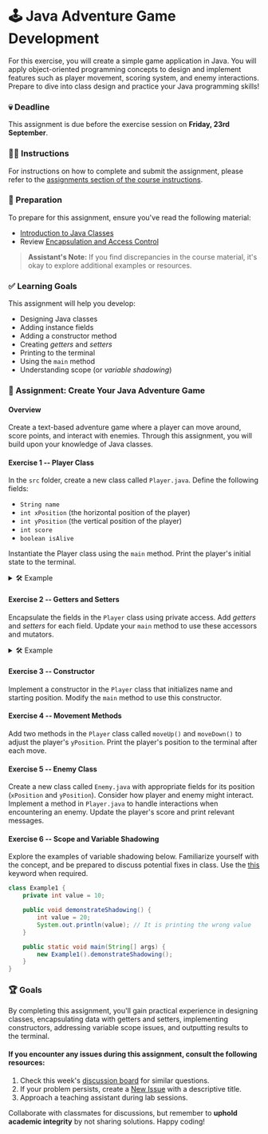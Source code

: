 # 🕹️ Java Adventure Game Development

For this exercise, you will create a simple game application in Java. You will apply object-oriented programming concepts to design and implement features such as player movement, scoring system, and enemy interactions. Prepare to dive into class design and practice your Java programming skills!

### 💀 Deadline

This assignment is due before the exercise session on **Friday, 23rd September**.

### 👩‍🏫 Instructions

For instructions on how to complete and submit the assignment, please refer to the [assignments section of the course instructions](https://gits-15.sys.kth.se/inda-22/course-instructions#assignments).

### 📝 Preparation

To prepare for this assignment, ensure you've read the following material:

- [Introduction to Java Classes](https://docs.oracle.com/javase/tutorial/java/javaOO/index.html)
- Review [Encapsulation and Access Control](https://docs.oracle.com/javase/tutorial/java/javaOO/accesscontrol.html)

> **Assistant's Note:** If you find discrepancies in the course material, it's okay to explore additional examples or resources.

### ✅ Learning Goals

This assignment will help you develop:

* Designing Java classes
* Adding instance fields
* Adding a constructor method
* Creating *getters* and *setters*
* Printing to the terminal
* Using the `main` method
* Understanding scope (or *variable shadowing*)

### 🚀 Assignment: Create Your Java Adventure Game

#### Overview

Create a text-based adventure game where a player can move around, score points, and interact with enemies. Through this assignment, you will build upon your knowledge of Java classes.

#### Exercise 1 -- Player Class

In the `src` folder, create a new class called `Player.java`. Define the following fields:

- `String name`
- `int xPosition` (the horizontal position of the player)
- `int yPosition` (the vertical position of the player)
- `int score`
- `boolean isAlive`

Instantiate the Player class using the `main` method. Print the player's initial state to the terminal.

<details>
  <summary> 🛠 Example </summary>

```java
class Player {

  // Put your fields here!

  public static void main(String[] args) {
    Player hero = new Player("Hero");

    // Print initial player state
    System.out.println("Player Name: " + hero.name);
    System.out.println("Position: (" + hero.xPosition + ", " + hero.yPosition + ")");
    System.out.println("Score: " + hero.score);
    System.out.println("Is Alive: " + hero.isAlive);
  }
}
```
</details>

#### Exercise 2 -- Getters and Setters

Encapsulate the fields in the `Player` class using private access. Add *getters* and *setters* for each field. Update your `main` method to use these accessors and mutators.

<details>
  <summary> 🛠 Example </summary>

```java
class Player {

  // Put your fields here!

  // Put your getters and setters here!

  public static void main(String[] args) {
    Player hero = new Player("Hero");

    // Use getters and setters with updated main method.
    hero.setXPosition(5);
    hero.setYPosition(5);
    hero.setScore(10);
    hero.setAlive(true);

    System.out.println("Player Name: " + hero.getName());
    System.out.println("Position: (" + hero.getXPosition() + ", " + hero.getYPosition() + ")");
    System.out.println("Score: " + hero.getScore());
    System.out.println("Is Alive: " + hero.isAlive());
  }
}
```
</details>

#### Exercise 3 -- Constructor

Implement a constructor in the `Player` class that initializes name and starting position. Modify the `main` method to use this constructor.

#### Exercise 4 -- Movement Methods

Add two methods in the `Player` class called `moveUp()` and `moveDown()` to adjust the player's `yPosition`. Print the player's position to the terminal after each move.

#### Exercise 5 -- Enemy Class

Create a new class called `Enemy.java` with appropriate fields for its position (`xPosition` and `yPosition`). Consider how player and enemy might interact. Implement a method in `Player.java` to handle interactions when encountering an enemy. Update the player's score and print relevant messages.

#### Exercise 6 -- Scope and Variable Shadowing

Explore the examples of variable shadowing below. Familiarize yourself with the concept, and be prepared to discuss potential fixes in class. Use the [this](https://docs.oracle.com/javase/tutorial/java/javaOO/thiskey.html) keyword when required.

```java
class Example1 {
    private int value = 10;

    public void demonstrateShadowing() {
        int value = 20;
        System.out.println(value); // It is printing the wrong value
    }

    public static void main(String[] args) {
        new Example1().demonstrateShadowing();
    }
}
```

### 🏆 Goals

By completing this assignment, you'll gain practical experience in designing classes, encapsulating data with getters and setters, implementing constructors, addressing variable scope issues, and outputting results to the terminal. 

#### If you encounter any issues during this assignment, consult the following resources:

1. Check this week's [discussion board](https://gits-15.sys.kth.se/inda-22/help/issues) for similar questions.
2. If your problem persists, create a [New Issue](https://gits-15.sys.kth.se/inda-22/help/issues/new) with a descriptive title.
3. Approach a teaching assistant during lab sessions.

Collaborate with classmates for discussions, but remember to **uphold academic integrity** by not sharing solutions. Happy coding!
